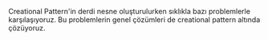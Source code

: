 Creational Pattern'in derdi nesne oluşturulurken sıklıkla bazı problemlerle karşılaşıyoruz.
Bu problemlerin genel çözümleri de creational pattern altında çözüyoruz.